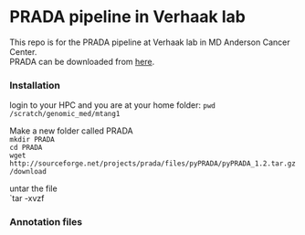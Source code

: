 # PRADA pipeline in Verhaak lab

This repo is for the PRADA pipeline at Verhaak lab in MD Anderson Cancer Center.  
PRADA can be downloaded from 
[here](http://bioinformatics.mdanderson.org/main/PRADA:Overview). 

### Installation 
login to your HPC and you are at your home folder:
`pwd`    
`/scratch/genomic_med/mtang1`

Make a new folder called PRADA  
`mkdir PRADA`  
`cd PRADA`  
`wget 
http://sourceforge.net/projects/prada/files/pyPRADA/pyPRADA_1.2.tar.gz/download`  

untar the file  
`tar -xvzf

### Annotation files
